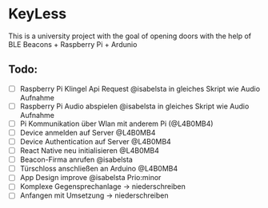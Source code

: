 # KeyLess

This is a university project with the goal of opening doors with the help of BLE Beacons + Raspberry Pi + Ardunio

## Todo:

- [ ] Raspberry Pi Klingel Api Request @isabelsta in gleiches Skript wie Audio Aufnahme
- [ ] Raspberry Pi Audio abspielen @isabelsta in gleiches Skript wie Audio Aufnahme
- [ ] Pi Kommunikation über Wlan mit anderem Pi (@L4B0MB4)
- [ ] Device anmelden auf Server @L4B0MB4
- [ ] Device Authentication auf Server @L4B0MB4
- [ ] React Native neu initialisieren @L4B0MB4
- [ ] Beacon-Firma anrufen @isabelsta
- [ ] Türschloss anschließen an Arduino @L4B0MB4
- [ ] App Design improve @isabelsta Prio:minor
- [ ] Komplexe Gegensprechanlage -> niederschreiben
- [ ] Anfangen mit Umsetzung -> niederschreiben
